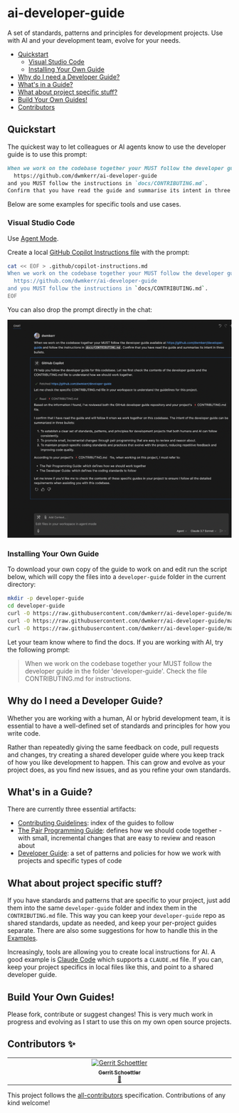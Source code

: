 # ai-developer-guide

<!-- ALL-CONTRIBUTORS-BADGE:START - Do not remove or modify this section -->
<!-- ALL-CONTRIBUTORS-BADGE:END -->

A set of standards, patterns and principles for development projects. Use with AI and your development team, evolve for your needs.

<!-- vim-markdown-toc GFM -->

- [Quickstart](#quickstart)
    - [Visual Studio Code](#visual-studio-code)
    - [Installing Your Own Guide](#installing-your-own-guide)
- [Why do I need a Developer Guide?](#why-do-i-need-a-developer-guide)
- [What's in a Guide?](#whats-in-a-guide)
- [What about project specific stuff?](#what-about-project-specific-stuff)
- [Build Your Own Guides!](#build-your-own-guides)
- [Contributors](#contributors)

<!-- vim-markdown-toc -->

## Quickstart

The quickest way to let colleagues or AI agents know to use the developer guide is to use this prompt:

```md
When we work on the codebase together your MUST follow the developer guide at:
  https://github.com/dwmkerr/ai-developer-guide
and you MUST follow the instructions in `docs/CONTRIBUTING.md`.
Confirm that you have read the guide and summarise its intent in three bullets.
```

Below are some examples for specific tools and use cases.

### Visual Studio Code

Use [Agent Mode](https://code.visualstudio.com/docs/copilot/chat/chat-agent-mode).

Create a local [GitHub Copilot Instructions file](https://docs.github.com/en/copilot/customizing-copilot/adding-repository-custom-instructions-for-github-copilot) with the prompt:

```bash
cat << EOF > .github/copilot-instructions.md
When we work on the codebase together your MUST follow the developer guide at:
  https://github.com/dwmkerr/ai-developer-guide
and you MUST follow the instructions in `docs/CONTRIBUTING.md`.
EOF
```

You can also drop the prompt directly in the chat:

![Screenshot of an introduction to how the developer guide works for Visual Studio Code](./.github/images/vscode.png)

### Installing Your Own Guide

To download your own copy of the guide to work on and edit run the script below, which will copy the files into a `developer-guide` folder in the current directory:

```bash
mkdir -p developer-guide
cd developer-guide
curl -O https://raw.githubusercontent.com/dwmkerr/ai-developer-guide/main/docs/CONTRIBUTING.md
curl -O https://raw.githubusercontent.com/dwmkerr/ai-developer-guide/main/docs/developer-guide.md
curl -O https://raw.githubusercontent.com/dwmkerr/ai-developer-guide/main/docs/pair-programming.md
```

Let your team know where to find the docs. If you are working with AI, try the following prompt:

> When we work on the codebase together your MUST follow the developer guide in the folder 'developer-guide'. Check the file CONTRIBUTING.md for instructions.

## Why do I need a Developer Guide?

Whether you are working with a human, AI or hybrid development team, it is essential to have a well-defined set of standards and principles for how you write code.

Rather than repeatedly giving the same feedback on code, pull requests and changes, try creating a shared developer guide where you keep track of how you like development to happen. This can grow and evolve as your project does, as you find new issues, and as you refine your own standards.

## What's in a Guide?

There are currently three essential artifacts:

- [Contributing Guidelines](./docs/CONTRIBUTING.md): index of the guides to follow
- [The Pair Programming Guide](./docs/pair-programming.md): defines how we should code together - with small, incremental changes that are easy to review and reason about
- [Developer Guide](./docs/development-standards.md): a set of patterns and policies for how we work with projects and specific types of code

## What about project specific stuff?

If you have standards and patterns that are specific to your project, just add them into the same `developer-guide` folder and index them in the `CONTRIBUTING.md` file. This way you can keep your `developer-guide` repo as shared standards, update as needed, and keep your per-project guides separate. There are also some suggestions for how to handle this in the [Examples](#examples).

Increasingly, tools are allowing you to create local instructions for AI. A good example is [Claude Code](https://docs.anthropic.com/en/docs/agents-and-tools/claude-code/overview) which supports a `CLAUDE.md` file. If you can, keep your project specifics in local files like this, and point to a shared developer guide.

## Build Your Own Guides!

Please fork, contribute or suggest changes! This is very much work in progress and evolving as I start to use this on my own open source projects.

## Contributors ✨

<!-- ALL-CONTRIBUTORS-LIST:START - Do not remove or modify this section -->
<!-- prettier-ignore-start -->
<!-- markdownlint-disable -->
<table>
  <tbody>
    <tr>
      <td align="center" valign="top" width="14.28%"><a href="https://github.com/gerrit-schoettler-qb"><img src="https://avatars.githubusercontent.com/u/91087829?v=4?s=100" width="100px;" alt="Gerrit Schoettler"/><br /><sub><b>Gerrit Schoettler</b></sub></a><br /><a href="https://github.com/dwmkerr/ai-developer-guide/commits?author=gerrit-schoettler-qb" title="Documentation">📖</a></td>
    </tr>
  </tbody>
</table>

<!-- markdownlint-restore -->
<!-- prettier-ignore-end -->

<!-- ALL-CONTRIBUTORS-LIST:END -->

This project follows the [all-contributors](https://github.com/all-contributors/all-contributors) specification. Contributions of any kind welcome!
